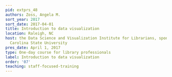 ```yaml
---
pid: extprs_48
authors: Zoss, Angela M.
sort_year: 2017
sort_date: 2017-04-01
title: Introduction to data visualization
location: Raleigh, NC
host: the Data Science and Visualization Institute for Librarians, sponsored by North
  Carolina State University
pres_date: April 1, 2017
type: One-day course for library professionals
label: Introduction to data visualization
order: '07'
teaching: staff-focused-training
---
```

